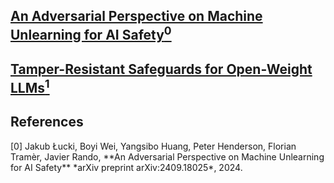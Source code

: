 ## [An Adversarial Perspective on Machine Unlearning for AI Safety](https://arxiv.org/pdf/2409.18025)[<sup>0</sup>](#refer-anchor-0)

## [Tamper-Resistant Safeguards for Open-Weight LLMs](https://arxiv.org/pdf/2408.00761)[<sup>1</sup>](#refer-anchor-1)


## References

<div id="refer-anchor-0"></div> [0] Jakub Łucki, Boyi Wei, Yangsibo Huang, Peter Henderson, Florian Tramèr, Javier Rando, **An Adversarial Perspective on Machine Unlearning for AI Safety** *arXiv preprint arXiv:2409.18025*, 2024.
